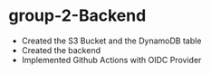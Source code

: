 # group-2-Backend

- Created the S3 Bucket and the DynamoDB table
- Created the backend
- Implemented Github Actions with OIDC Provider
